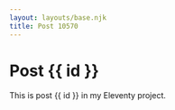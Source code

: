 ```yaml
---
layout: layouts/base.njk
title: Post 10570
---
```


# Post {{ id }}

This is post {{ id }} in my Eleventy project.
